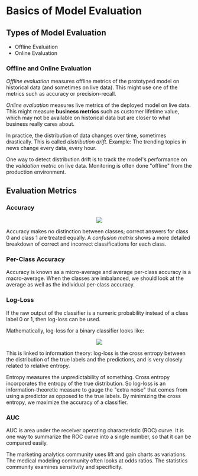 # Basics of Model Evaluation

## Types of  Model Evaluation

- Offline Evaluation
- Online Evaluation

### Offline and Online Evaluation

*Offline evaluation* measures offline metrics of the prototyped model on historical data (and sometimes on live data). This might use one of the metrics such as accuracy or precision-recall.

*Online evaluation* measures live metrics of the deployed model on live data. This might measure **business metrics** such as customer lifetime value, which may not be available on historical data but are closer to what business really cares about.

In practice, the distribution of data changes over time, sometimes drastically. This is called *distribution drift*. Example: The trending topics in news change every data, every hour.

One way to detect distribution drift is to track the model's performance on the *validation metric* on live data. Monitoring is often done "offline" from the production environment.

## Evaluation Metrics

### Accuracy

<div align="center"><img style="background: white;" src="https://render.githubusercontent.com/render/math?math=\text{Accuracy} = \frac{\text{No. of correct predictions}}{\text{Total observations}}"></div>

Accuracy makes no distinction between classes; correct answers for class 0 and class 1 are treated equally. A *confusion matrix* shows a more detailed breakdown of correct and incorrect classifications for each class.

### Per-Class Accuracy

Accuracy is known as a micro-average and average per-class accuracy is a macro-average. When the classes are imbalanced, we should look at the average as well as the individual per-class accuracy.

### Log-Loss

If the raw output of the classifier is a numeric probability instead of a class label 0 or 1, then log-loss can be used.

Mathematically, log-loss for a binary classifier looks like:

<div align="center"><img style="background: white;" src="https://render.githubusercontent.com/render/math?math=\text{Log-loss} = -\frac{1}{N}\sum_{i=1}^{N} y_{i} log p_{i} %2B (1-y_{i})log(1-p_{i})"></div>

This is linked to information theory: log-loss is the cross entropy between the distribution of the true labels and the predictions, and is very closely related to relative entropy.

Entropy measures the unpredictability of something. Cross entropy incorporates the entropy of the true distribution. So log-loss is an information-theoretic measure to gauge the "extra noise" that comes from using a predictor as opposed to the true labels. By minimizing the cross entropy, we maximize the accuracy of a classifier.

### AUC

AUC is area under the receiver operating characteristic (ROC) curve. It is one way to summarize the ROC curve into a single number, so that it can be compared easily.

The marketing analytics community uses lift and gain charts as variations. The medical modeling community often looks at odds ratios. The statistics community examines sensitivity and specificity.
